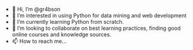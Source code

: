 - 👋 Hi, I’m @gr4bson
- 👀 I’m interested in using Python for data mining and web development
- 🌱 I’m currently learning Python from scratch.
- 💞️ I’m looking to collaborate on best learning practices, finding good online courses and knowledge sources.
- 📫 How to reach me... 

<!---
gr4bson/gr4bson is a ✨ special ✨ repository because its `README.md` (this file) appears on your GitHub profile.
You can click the Preview link to take a look at your changes.
--->
